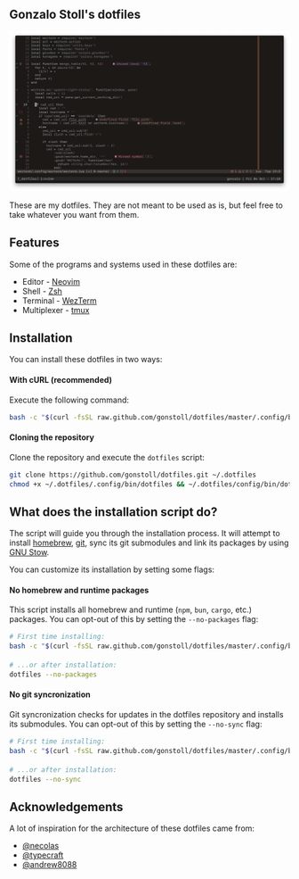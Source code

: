 ## Gonzalo Stoll's dotfiles

<img src="__images/screenshot.png" alt="Dotfiles screenshot" />

These are my dotfiles. They are not meant to be used as is, but feel free to
take whatever you want from them.

## Features

Some of the programs and systems used in these dotfiles are:

- Editor - [Neovim](https://neovim.io/)
- Shell - [Zsh](https://www.zsh.org/)
- Terminal - [WezTerm](https://wezfurlong.org/wezterm/index.html)
- Multiplexer - [tmux](https://github.com/tmux/tmux/wiki)

## Installation

You can install these dotfiles in two ways:

#### With cURL (recommended)

Execute the following command:

```sh
bash -c "$(curl -fsSL raw.github.com/gonstoll/dotfiles/master/.config/bin/dotfiles)"
```

#### Cloning the repository

Clone the repository and execute the `dotfiles` script:

```sh
git clone https://github.com/gonstoll/dotfiles.git ~/.dotfiles
chmod +x ~/.dotfiles/.config/bin/dotfiles && ~/.dotfiles/config/bin/dotfiles
```

## What does the installation script do?

The script will guide you through the installation process. It will attempt to
install [homebrew](https://brew.sh/), [git](https://git-scm.com/), sync its git
submodules and link its packages by using [GNU
Stow](https://www.gnu.org/software/stow/).

You can customize its installation by setting some flags:

#### No homebrew and runtime packages

This script installs all homebrew and runtime (`npm`, `bun`, `cargo`, etc.)
packages. You can opt-out of this by setting the `--no-packages` flag:

```sh
# First time installing:
bash -c "$(curl -fsSL raw.github.com/gonstoll/dotfiles/master/.config/bin/dotfiles) -- --no-packages"

# ...or after installation:
dotfiles --no-packages
```

#### No git syncronization

Git syncronization checks for updates in the dotfiles repository and installs
its submodules. You can opt-out of this by setting the `--no-sync` flag:

```sh
# First time installing:
bash -c "$(curl -fsSL raw.github.com/gonstoll/dotfiles/master/.config/bin/dotfiles) -- --no-sync"

# ...or after installation:
dotfiles --no-sync
```

## Acknowledgements

A lot of inspiration for the architecture of these dotfiles came from:

- [@necolas](https://github.com/necolas/dotfiles/tree/master)
- [@typecraft](https://github.com/typecraft-dev/dotfiles)
- [@andrew8088](https://github.com/andrew8088/dotfiles)
